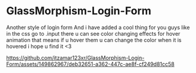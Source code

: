 # GlassMorphism-Login-Form
Another style of login form And i have added a cool thing for you guys like in the css go to .input there u can see color changing effects for hover animation that means if u hover them u can change the color when it is hovered i hope u find it <3 


https://github.com/itzamar123xr/GlassMorphism-Login-Form/assets/149862967/deb32651-a362-447c-ae8f-cf249d81cc58



